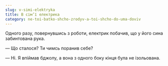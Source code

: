```yaml
---
slug: v-simi-elektryka
title: В сім’ї електрика
category: ne-toi-batko-shcho-zrodyv-a-toi-shcho-do-uma-doviv
---
```

Одного разу, повернувшись з роботи, електрик побачив, що у його сина забинтована рука.

— Що сталося? Ти чимсь поранив себе?

— Ні. Я впіймав бджолу, а вона з одного боку кінця була не ізольована.
